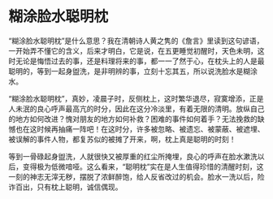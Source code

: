 # 糊涂脸水聪明枕

“糊涂脸水聪明枕”是什么意思？我在清朝诗人黄之隽的《詹言》里读到这句谚语，一开始弄不懂它的含义，后来才明白，它是说，在五更睡觉初醒时，天色未明，这时无论是悔悟过去的事，还是料理将来的事，都一一了然于心，在枕头上的人是最聪明的，等到一起身盥洗，是非明辨的事，立刻十忘其五，所以说洗脸水是糊涂水。 

“糊涂脸水聪明枕”，真妙，凌晨子时，反侧枕上，这时繁华退尽，寂寞增添，正是人未泯的良心呼声最高亢的时分，因此在这分冷淡里，有着无限的清明。放纵自己的地方如何改进？愧对朋友的地方如何补救？困难的事件如何着手？无法挽救的缺憾也在这时候再抽痛一阵吧！在这时分，许多被忽略、被遗忘、被蒙蔽、被遮埋、被误解的事件人物，都复苏似的被摊了开来，啊，枕上真是聪明的时刻！ 

等到一骨碌起身盥洗，人就很快又被厚重的红尘所掩埋，良心的呼声在脸水漱洗以后，变得极为低微喑哑。这么看来，“聪明枕”实在是人生值得珍惜的清醒时刻，这一刻的神志无滓无秽，摆脱了浓鲜醉饱，给人反省改过的机会。脸水一洗以后，险诈百出，只有枕上聪明，诚信偶现。